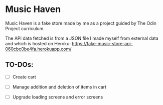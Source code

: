 # Music Haven

Music Haven is a fake store made by me as a project guided by The Odin Project curriculum. 

The API data fetched is from a JSON file I made myself from external data and which is hosted on Heroku: https://fake-music-store-api-060cbc0be4fa.herokuapp.com/

## TO-DOs:
- [ ] Create cart
- [ ] Manage addition and deletion of items in cart
- [ ] Upgrade loading screens and error screens



